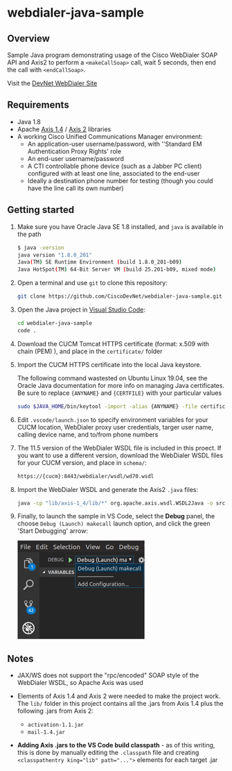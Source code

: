 # webdialer-java-sample

## Overview

Sample Java program demonstrating usage of the Cisco WebDialer SOAP API and Axis2 to perform a `<makeCallSoap>` call, wait 5 seconds, then end the call with `<endCallSoap>`.

Visit the [DevNet WebDialer Site](https://developer.cisco.com/site/webdialer)

## Requirements

- Java 1.8
- Apache [Axis 1.4](http://www.apache.org/dyn/closer.cgi/ws/axis/1_4) / [Axis 2](http://axis.apache.org/axis2/java/core/download.cgi) libraries
- A working Cisco Unified Communications Manager environment:
    - An application-user username/password, with ''Standard EM Authentication Proxy Rights' role
    - An end-user username/password
    - A CTI controllable phone device (such as a Jabber PC client) configured with at least one line, associated to the end-user
    - Ideally a destination phone number for testing (though you could have the line call its own number)

## Getting started

1. Make sure you have Oracle Java SE 1.8 installed, and `java` is available in the path

    ```bash
    $ java -version
    java version "1.8.0_201"
    Java(TM) SE Runtime Environment (build 1.8.0_201-b09)
    Java HotSpot(TM) 64-Bit Server VM (build 25.201-b09, mixed mode)
    ```

1. Open a terminal and use `git` to clone this repository:

    ```bash
    git clone https://github.com/CiscoDevNet/webdialer-java-sample.git
    ```

1. Open the Java project in [Visual Studio Code](https://code.visualstudio.com/):

    ```bash
    cd webdialer-java-sample
    code .
    ```

1. Download the CUCM Tomcat HTTPS certificate (format: x.509 with chain (PEM) ), and place in the `certificate/` folder
  
1. Import the CUCM HTTPS certificate into the local Java keystore.

    The following command wastested on Ubuntu Linux 19.04, see the Oracle Java documentation for more info on managing Java certificates. Be sure to replace `{ANYNAME}` and `{CERTFILE}` with your particular values

    ```bash
    sudo $JAVA_HOME/bin/keytool -import -alias {ANYNAME} -file certificate/{CERTFILE} -keystore  $JAVA_HOME/jre/lib/security/cacerts
    ```

1. Edit `.vscode/launch.json` to specify environment variables for your CUCM location, WebDialer proxy user credentials, targer user name, calling device name, and to/from phone numbers

1. The 11.5 version of the WebDialer WSDL file is included in this proect.  If  you want to use a different version, download the WebDialer WSDL files for your CUCM version, and place in `schema/`:

    ```bash
    https://{cucm}:8443/webdialer/wsdl/wd70.wsdl
    ```

1. Import the WebDialer WSDL and generate the Axis2 `.java` files:

    ```bash
    java -cp "lib/axis-1_4/lib/*" org.apache.axis.wsdl.WSDL2Java -o src/ schema/wd70.wsdl
    ```

1. Finally, to launch the sample in VS Code, select the **Debug** panel, the choose `Debug (Launch) makecall` launch option, and click the green 'Start Debugging' arrow:

    ![Launch](images/launch.png)

## Notes

- JAX/WS does not support the "rpc/encoded" SOAP style of the WebDialer WSDL, so Apache Axis was used

- Elements of Axis 1.4 and Axis 2 were needed to make the project work.  The `lib/` folder in this project contains all the .jars from Axis 1.4 plus the following .jars from Axis 2:

    - `activation-1.1.jar`
    - `mail-1.4.jar`

- **Adding Axis .jars to the VS Code build classpath** - as of this writing, this is done by manually editing the `.classpath` file and creating `<classpathentry king="lib" path="...">` elements for each target .jar
